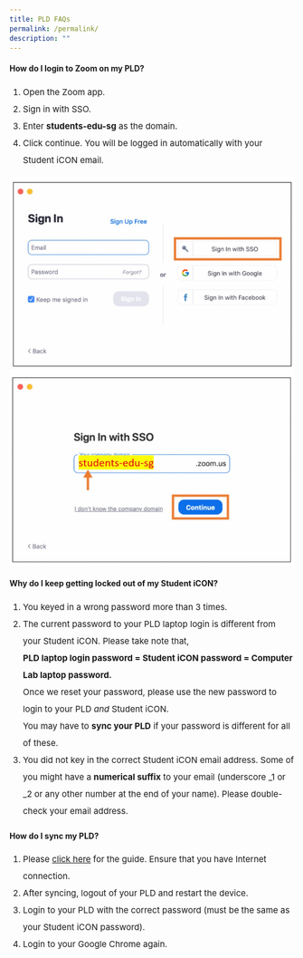 ```yaml
---
title: PLD FAQs
permalink: /permalink/
description: ""
---
```

<h4><strong>How do I login to Zoom on my PLD?</strong></h4>

<ol>
<li style="font-size:15px; line-height:2;">Open the Zoom app.</li>
<li style="font-size:15px; line-height:2;">Sign in with SSO.</li>
<li style="font-size:15px; line-height:2;">Enter&nbsp;<strong>students-edu-sg</strong>&nbsp;as the domain.</li>
<li style="font-size:15px; line-height:2;">Click continue. You will be logged in automatically with your Student iCON email.</li>
</ol>

<img src="/images/pld1.jpg">

<h4><strong>Why do I keep getting locked out of my Student iCON?</strong></h4>

<ol>
<li style="font-size:15px; line-height:2;">You keyed in a wrong password more than 3 times.</li>
<li style="font-size:15px; line-height:2;">The current password to your PLD laptop login is different from your Student iCON. Please take note that,<br><strong>PLD laptop login password = Student iCON password = Computer Lab laptop password.<br></strong>Once we reset your password, please use the new password to login to your PLD&nbsp;<em>and</em>&nbsp;Student iCON.<br>You may have to&nbsp;<strong>sync your PLD</strong>&nbsp;if your password is different for all of these.</li>
	
<li style="font-size:15px; line-height:2;">You did not key in the correct Student iCON email address. Some of you might have a&nbsp;<strong>numerical suffix</strong>&nbsp;to your email (underscore _1 or _2 or any other number at the end of your name). Please double-check your email address.</li>
	
</ol>

<h4><strong>How do I sync my PLD?</strong></h4>

<ol>
<li style="font-size:15px; line-height:2;">Please&nbsp;<a href="https://drive.google.com/file/d/1bdeSGiDZ0T3EzIBvuUuOed9TCOshvYVa/view?usp=sharing" target="_blank" rel="noopener noreferrer">click here</a>&nbsp;for the guide. Ensure that you have Internet connection.</li>
<li style="font-size:15px; line-height:2;">After syncing, logout of your PLD and restart the device.</li>
<li style="font-size:15px; line-height:2;">Login to your PLD with the correct password (must be the same as your Student iCON password).</li>
<li style="font-size:15px; line-height:2;">Login to your Google Chrome again.</li>
</ol>